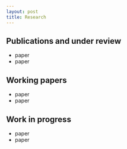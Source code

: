 ```yaml
---
layout: post
title: Research
---
```


## Publications and under review

* paper
* paper

## Working papers

* paper
* paper

## Work in progress

* paper
* paper
